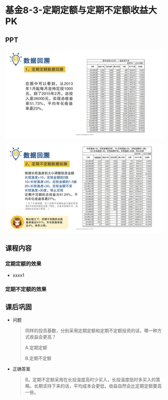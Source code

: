 # 基金8-3-定期定额与定期不定额收益大PK

## PPT

![课程ppt](assets/8-3-1.jpeg)

![课程ppt](assets/8-3-2.jpeg)

## 课程内容

### 定期定额的效果

- xxxx1

  > 

### 定期不定额的效果

## 课后巩固

- 问题

  > 同样的投资基数，分别采用定期定额和定期不定额投资的话，哪一种方式收益会更高？
  >
  > A.定期定额
  >
  > B.定期不定额

- 正确答案

  > B。定期不定额采用在长投温度高时少买入，长投温度低时多买入的策略，长期坚持下来的话，平均成本会更低，收益自然会比定期定额要高一些。